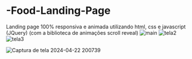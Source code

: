 # -Food-Landing-Page
Landing page 100% responsiva e animada utilizando html, css e javascript (JQuery) (com a biblioteca de animações scroll reveal)
![main](https://github.com/thiagosctto/-Food-Landing-Page/assets/104689440/af9bc313-4111-4fc6-9a34-697bb89fd1eb)
![tela2](https://github.com/thiagosctto/-Food-Landing-Page/assets/104689440/72b1dc48-a347-4a91-a682-43ba3cdbd343)
![tela3](https://github.com/thiagosctto/-Food-Landing-Page/assets/104689440/23cdfd77-cf51-4d9d-96c3-89e92d878cfa)

![Captura de tela 2024-04-22 200739](https://github.com/thiagosctto/-Food-Landing-Page/assets/104689440/66b33169-5a5a-4244-a024-c5fbd20d5611)


